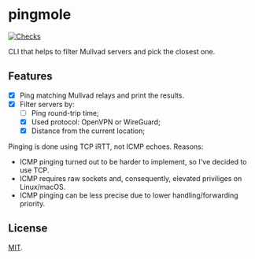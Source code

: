 # pingmole

[![Checks](https://img.shields.io/github/actions/workflow/status/norskeld/pingmole/checks.yml?style=flat-square&colorA=22272d&colorB=22272d&label=checks)](https://github.com/norskeld/pingmole/actions/workflows/checks.yml)

CLI that helps to filter Mullvad servers and pick the closest one.

## Features

- [x] Ping matching Mullvad relays and print the results.
- [x] Filter servers by:
  - [ ] Ping round-trip time;
  - [x] Used protocol: OpenVPN or WireGuard;
  - [x] Distance from the current location;

Pinging is done using TCP iRTT, not ICMP echoes. Reasons:

- ICMP pinging turned out to be harder to implement, so I've decided to use TCP.
- ICMP requires raw sockets and, consequently, elevated priviliges on Linux/macOS.
- ICMP pinging can be less precise due to lower handling/forwarding priority.

## License

[MIT](LICENSE).
